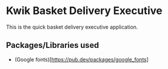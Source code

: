 # Kwik Basket Delivery Executive
This is the quick basket delivery executive application.

## Packages/Libraries used
- (Google fonts)[https://pub.dev/packages/google_fonts]

